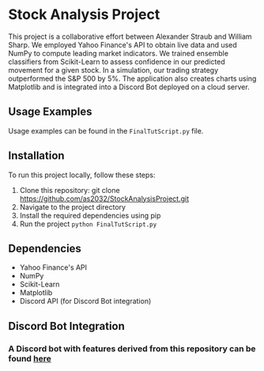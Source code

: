 
# Stock Analysis Project

This project is a collaborative effort between Alexander Straub and William Sharp. We employed Yahoo Finance's API to obtain live data and used NumPy to compute leading market indicators. We trained ensemble classifiers from Scikit-Learn to assess confidence in our predicted movement for a given stock. In a simulation, our trading strategy outperformed the S&P 500 by 5%. The application also creates charts using Matplotlib and is integrated into a Discord Bot deployed on a cloud server.

## Usage Examples

Usage examples can be found in the `FinalTutScript.py` file.

## Installation

To run this project locally, follow these steps:

1. Clone this repository: git clone https://github.com/as2032/StockAnalysisProject.git
2. Navigate to the project directory
3. Install the required dependencies using pip
4. Run the project ```python FinalTutScript.py```


## Dependencies

- Yahoo Finance's API
- NumPy
- Scikit-Learn
- Matplotlib
- Discord API (for Discord Bot integration)

## Discord Bot Integration
### A Discord bot with features derived from this repository can be found [here](https://github.com/as2032/StockBot)
